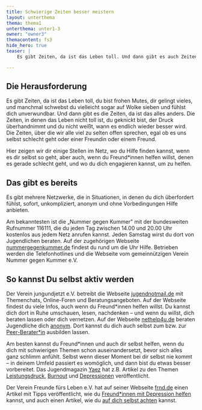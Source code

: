 ```yaml
---
title: Schwierige Zeiten besser meistern
layout: unterthema
thema: thema1
unterthema: unter1-3
owner: "owner3"
themacontent: fs3
hide_hero: true
teaser: |
    Es gibt Zeiten, da ist das Leben toll. Und dann gibt es auch Zeiten, da ist das alles anders. So kannst du mit ihnen umgehen.

---
```


## Die Herausforderung
Es gibt Zeiten, da ist das Leben toll, du bist frohen Mutes, dir gelingt vieles, und manchmal schwebst du vielleicht sogar auf Wolke sieben und fühlst dich unverwundbar. Und dann gibt es die Zeiten, da ist das alles anders. Die Zeiten, in denen das Leben nicht toll ist, du geknickt bist, der Druck überhandnimmt und du nicht weißt, wann es endlich wieder besser wird. Die Zeiten, über die wir alle viel zu selten offen sprechen, egal ob es uns selbst schlecht geht oder einer Freundin oder einem Freund.

Hier zeigen wir dir einige Stellen im Netz, wo du Hilfe finden kannst, wenn es dir selbst so geht, aber auch, wenn du Freund\*innen helfen willst, denen es gerade schlecht geht, und wo du dich engagieren kannst, um zu helfen.

## Das gibt es bereits
Es gibt mehrere Netzwerke, die in Situationen, in denen du dich überfordert fühlst, sofort, unkompliziert, anonym und ohne Vorbedingungen Hilfe anbieten.

Am bekanntesten ist die „Nummer gegen Kummer" mit der bundesweiten Rufnummer 116111, die du jeden Tag zwischen 14.00 und 20.00 Uhr kostenlos aus jedem Netz anrufen kannst. Jeden Samstag wirst du dort von Jugendlichen beraten. Auf der zugehörigen Webseite [nummergegenkummer.de](https://www.nummergegenkummer.de/) findest du rund um die Uhr Hilfe. Betrieben werden die Telefonhotlines und die Webseite vom gemeinnützigen Verein Nummer gegen Kummer e.V.

## So kannst Du selbst aktiv werden
Der Verein jungundjetzt e.V. betreibt die Webseite [jugendnotmail.de](https://www.jugendnotmail.de/) mit Themenchats, Online-Foren und Beratungsangeboten. Auf der Webseite findest du viele Infos, auch wenn du Freund\*innen helfen willst. Du kannst dich dort in Ruhe umschauen, lesen, nachdenken – und wenn du willst, dich beraten lassen oder dich vernetzen.
Auf der Webseite [nethelp4u.de](https://www.nethelp4u.de/) beraten Jugendliche dich [anonym](https://nethelp4u.beranet.info/e-mailberatung.html?no_cache=1). Dort kannst du dich auch selbst zum bzw. zur [Peer-Berater*in](https://www.nethelp4u.de/ausbildung/) ausbilden lassen.

Am besten kannst du Freund\*innen und auch dir selbst helfen, wenn du dich mit schwierigen Themen schon auseinandersetzt, bevor sich alles ganz schlimm anfühlt. Selbst wenn dieser Moment bei dir selbst nie kommt – in deinem Umfeld passiert es womöglich, und dann bist du etwas besser vorbereitet. Das Jugendmagazin [Yaez](https://www.yaez.de/) hat z.B. Artikel zu den Themen [Leistungsdruck](https://www.yaez.de/schule/leistungsdruck-statt-neuer-ideen-killt-schule-unsere-kreativitaet/), [Burnout](https://www.yaez.de/schule/burnout-wenn-der-schulstress-krank-macht/) und [Depressionen](https://www.yaez.de/leben/soziale-phobien-die-angst-gehrt-zu-mir/) veröffentlicht.

Der Verein Freunde fürs Leben e.V. hat auf seiner Webseite [frnd.de](https://www.frnd.de/) einen Artikel mit Tipps veröffentlicht, wie du [Freund*innen mit Depression helfen](https://www.frnd.de/wie-ich-einem-freund-helfen-kann/) kannst, und auch einen Artikel, wie du [auf dich selbst achten](https://www.frnd.de/wie-ich-auf-mich-selbst-achten-kann/) kannst.